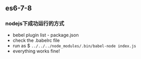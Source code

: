  es6-7-8
---

### nodejs下成功运行的方式

- bebel plugin list - package.json
- check the .babelrc file
- run as $ `../../../node_modules/.bin/babel-node index.js`
- everything works fine!